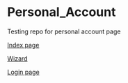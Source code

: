 # Personal_Account
Testing repo for personal account page

[Index page](https://grant-inna.github.io/Personal_Account/app/)

[Wizard](https://grant-inna.github.io/Personal_Account/app/form-wizard.html)

[Login page](https://grant-inna.github.io/Personal_Account/app/pages-login.html)
